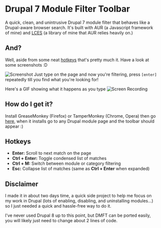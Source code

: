 # Drupal 7 Module Filter Toolbar
A quick, clean, and unintrusive Drupal 7 module filter that behaves like a Drupal-aware browser search. It's built with AUR (a Javascript framework of mine) and [LCES](https://github.com/b-fuze/lces) (a library of mine that AUR relies heavily on.)

## And?
Well, aside from some neat [hotkeys](#hotkeys) that's pretty much it. Have a look at some screenshots :D

![Screenshot](http://i.imgur.com/tyBGRSK.png "Just type on the page and stuff get highlighted")
Just type on the page and now you're filtering, press `[enter]` repeatedly till you find what you're looking for!

Here's a GIF showing what it happens as you type
![Screen Recording](http://i.imgur.com/sBGGzPe.gif "DMFT in action")

## How do I get it?

Install GreaseMonkey (Firefox) or TamperMonkey (Chrome, Opera) then go [here](https://github.com/b-fuze/Drupal-Module-Filter-Toolbar/releases/download/v0.1.0/druseful.user.js), when it installs go to any Drupal module page and the toolbar should appear :)

## Hotkeys
 * **Enter:** Scroll to next match on the page
 * **Ctrl + Enter:** Toggle condensed list of matches
 * **Ctrl + M:** Switch between module or category filtering
 * **Esc:** Collapse list of matches (same as **Ctrl + Enter** when expanded)

## Disclaimer
I made it in about two days time, a quick side project to help me focus on my work in Drupal (lots of enabling, disabling, and uninstalling modules...) so I just needed a quick and hassle-free way to do it.

I've never used Drupal 8 up to this point, but DMFT can be ported easily, you will likely just need to change about 2 lines of code.
